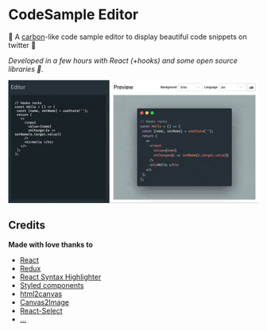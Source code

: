 # CodeSample Editor

📸 A [carbon](https://carbon.now.sh)-like code sample editor to display beautiful code snippets on twitter 🦄

*Developed in a few hours with React (+hooks) and some open source libraries 🙏.*

<img src="./demo.gif" width="900" />

## Credits

__Made with love thanks to__

- [React](https://facebook.github.io/react/)
- [Redux](http://redux.js.org/)
- [React Syntax Highlighter](https://github.com/conorhastings/react-syntax-highlighter)
- [Styled components](https://www.styled-components.com/)
- [html2canvas](https://html2canvas.hertzen.com/)
- [Canvas2Image](https://github.com/hongru/canvas2image)
- [React-Select](https://github.com/JedWatson/react-select)
- [...](./package.json)
